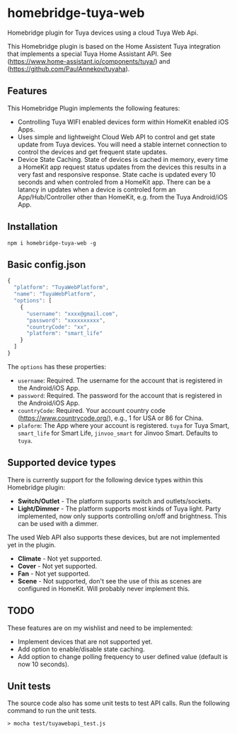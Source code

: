 # homebridge-tuya-web
Homebridge plugin for Tuya devices using a cloud Tuya Web Api.

This Homebridge plugin is based on the Home Assistent Tuya integration that implements a special Tuya Home Assistant API. 
See (https://www.home-assistant.io/components/tuya/) and (https://github.com/PaulAnnekov/tuyaha).

## Features
This Homebridge Plugin implements the following features:
- Controlling Tuya WIFI enabled devices form within HomeKit enabled iOS Apps.
- Uses simple and lightweight Cloud Web API to control and get state update from Tuya devices. You will need a stable internet connection to control the devices and get frequent state updates.
- Device State Caching. State of devices is cached in memory, every time a HomeKit app request status updates from the devices this results in a very fast and responsive response. State cache is updated every 10 seconds and when controled from a HomeKit app. There can be a latancy in updates when a device is controled form an App/Hub/Controller other than HomeKit, e.g. from the Tuya Android/iOS App.

## Installation

```
npm i homebridge-tuya-web -g
```

## Basic config.json

```javascript
{
  "platform": "TuyaWebPlatform",
  "name": "TuyaWebPlatform",
  "options": [
    {
      "username": "xxxx@gmail.com",
      "password": "xxxxxxxxxx",
      "countryCode": "xx",
      "platform": "smart_life"
    }
  ]
}
```

The `options` has these properties:

- `username`: Required. The username for the account that is registered in the Android/iOS App.
- `password`: Required. The password for the account that is registered in the Android/iOS App.
- `countryCode`: Required. Your account country code (https://www.countrycode.org/), e.g., 1 for USA or 86 for China.
- `plaform`: The App where your account is registered. `tuya` for Tuya Smart, `smart_life` for Smart Life, `jinvoo_smart` for Jinvoo Smart. Defaults to `tuya`.

## Supported device types

There is currently support for the following device types within this Homebridge plugin:

- **Switch/Outlet** - The platform supports switch and outlets/sockets.
- **Light/Dimmer** - The platform supports most kinds of Tuya light. Party implemented, now only supports controlling on/off and brightness. This can be used with a dimmer.

The used Web API also supports these devices, but are not implemented yet in the plugin.
- **Climate** - Not yet supported.
- **Cover** - Not yet supported.
- **Fan** - Not yet supported.
- **Scene** - Not supported, don't see the use of this as scenes are configured in HomeKit. Will probably never implement this.

## TODO
These features are on my wishlist and need to be implemented:
- Implement devices that are not supported yet.
- Add option to enable/disable state caching.
- Add option to change polling frequency to user defined value (default is now 10 seconds).

## Unit tests
The source code also has some unit tests to test API calls. Run the following command to run the unit tests.

```
> mocha test/tuyawebapi_test.js
```



